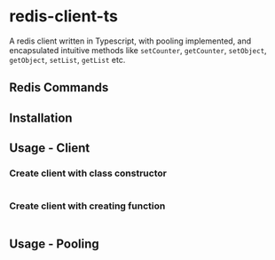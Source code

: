 # redis-client-ts

A redis client written in Typescript, with pooling implemented, and encapsulated intuitive methods like `setCounter`, `getCounter`, `setObject`, `getObject`, `setList`, `getList` etc.

## Redis Commands

## Installation

## Usage - Client

### Create client with class constructor

```typescript
```

### Create client with creating function

```typescript
```

## Usage - Pooling

## 

```typescript
```